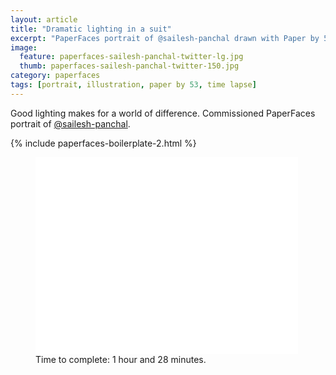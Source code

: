 ```yaml
---
layout: article
title: "Dramatic lighting in a suit"
excerpt: "PaperFaces portrait of @sailesh-panchal drawn with Paper by 53 on an iPad."
image: 
  feature: paperfaces-sailesh-panchal-twitter-lg.jpg
  thumb: paperfaces-sailesh-panchal-twitter-150.jpg
category: paperfaces
tags: [portrait, illustration, paper by 53, time lapse]
---
```


Good lighting makes for a world of difference. Commissioned PaperFaces portrait of <a href="http://twitter.com/sailesh-panchal">@sailesh-panchal</a>.

{% include paperfaces-boilerplate-2.html %}

<figure>
	<iframe width="420" height="315" src="//www.youtube.com/embed/KMLJ8_CQhAU" frameborder="0"> </iframe>
	<figcaption>Time to complete: 1 hour and 28 minutes.</figcaption>
</figure>
